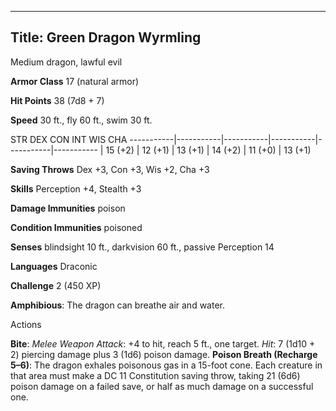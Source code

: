 -------------------------
Title: Green Dragon Wyrmling
-------------------------


Medium dragon, lawful evil

**Armor Class** 17 (natural armor)

**Hit Points** 38 (7d8 + 7)

**Speed** 30 ft., fly 60 ft., swim 30 ft.

  STR         DEX         CON         INT         WIS         CHA
  -----------|-----------|-----------|-----------|-----------|-----------
  | 15 (+2)   | 12 (+1)   | 13 (+1)   | 14 (+2)   | 11 (+0)   | 13 (+1)

**Saving Throws** Dex +3, Con +3, Wis +2, Cha +3

**Skills** Perception +4, Stealth +3

**Damage Immunities** poison

**Condition Immunities** poisoned

**Senses** blindsight 10 ft., darkvision 60 ft., passive Perception 14

**Languages** Draconic

**Challenge** 2 (450 XP)


**Amphibious**: The dragon can breathe air and water.


Actions

**Bite**: *Melee Weapon Attack*: +4 to hit, reach 5 ft., one target.
    *Hit*: 7 (1d10 + 2) piercing damage plus 3 (1d6) poison damage.
**Poison Breath (Recharge 5–6)**: The dragon exhales poisonous gas
    in a 15-foot cone. Each creature in that area must make a DC 11
    Constitution saving throw, taking 21 (6d6) poison damage on a failed
    save, or half as much damage on a successful one.

